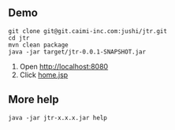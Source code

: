 ## Demo

```
git clone git@git.caimi-inc.com:jushi/jtr.git
cd jtr
mvn clean package
java -jar target/jtr-0.0.1-SNAPSHOT.jar
```

1. Open <http://localhost:8080>
1. Click [home.jsp](http://localhost:8080)


## More help

```
java -jar jtr-x.x.x.jar help
```